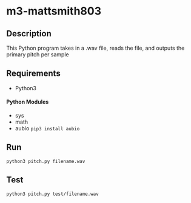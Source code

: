 # m3-mattsmith803

## Description
This Python program takes in a .wav file, reads the file, and outputs the primary pitch per sample

## Requirements
* Python3
#### Python Modules
* sys
* math
* aubio `pip3 install aubio`

## Run
`python3 pitch.py filename.wav`

## Test
`python3 pitch.py test/filename.wav`
